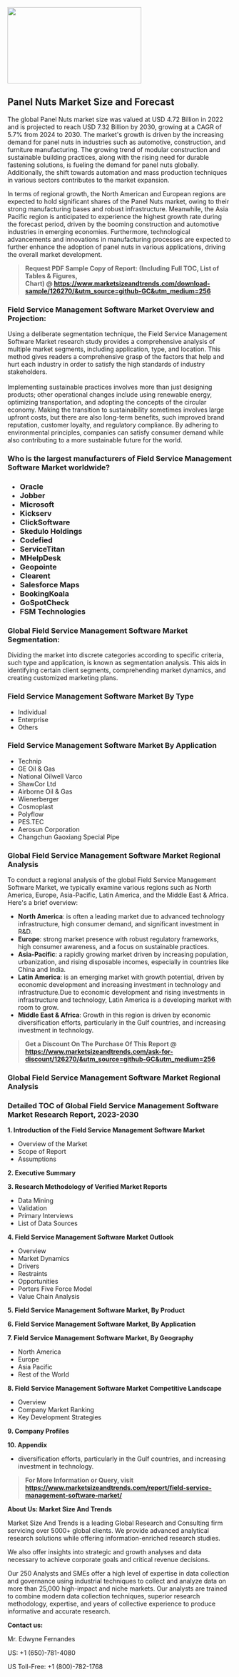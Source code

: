 <p><img class="alignnone size-medium wp-image-20088" src="https://ffe5etoiles.com/wp-content/uploads/2024/12/MST1-300x171.png" alt="" width="300" height="171" /></p><h2>Panel Nuts Market Size and Forecast</h2><p>The global Panel Nuts market size was valued at USD 4.72 Billion in 2022 and is projected to reach USD 7.32 Billion by 2030, growing at a CAGR of 5.7% from 2024 to 2030. The market's growth is driven by the increasing demand for panel nuts in industries such as automotive, construction, and furniture manufacturing. The growing trend of modular construction and sustainable building practices, along with the rising need for durable fastening solutions, is fueling the demand for panel nuts globally. Additionally, the shift towards automation and mass production techniques in various sectors contributes to the market expansion.</p><p>In terms of regional growth, the North American and European regions are expected to hold significant shares of the Panel Nuts market, owing to their strong manufacturing bases and robust infrastructure. Meanwhile, the Asia Pacific region is anticipated to experience the highest growth rate during the forecast period, driven by the booming construction and automotive industries in emerging economies. Furthermore, technological advancements and innovations in manufacturing processes are expected to further enhance the adoption of panel nuts in various applications, driving the overall market development.</p></p><blockquote id="" class=""><strong>Request PDF Sample Copy of Report: (Including Full TOC, List of Tables &amp; Figures, Chart)&nbsp;@&nbsp;<strong><a href="https://www.marketsizeandtrends.com/download-sample/126270/&utm_source=github-GC&utm_medium=256" target="_blank">https://www.marketsizeandtrends.com/download-sample/126270/&utm_source=github-GC&utm_medium=256</a></strong></strong></blockquote><h3 id="" class="">Field Service Management Software Market&nbsp;Overview and Projection:</h3><p id="" class="">Using a deliberate segmentation technique, the Field Service Management Software Market research study provides a comprehensive analysis of multiple market segments, including application, type, and location. This method gives readers a comprehensive grasp of the factors that help and hurt each industry in order to satisfy the high standards of industry stakeholders. <br /> <br />Implementing sustainable practices involves more than just designing products; other operational changes include using renewable energy, optimizing transportation, and adopting the concepts of the circular economy. Making the transition to sustainability sometimes involves large upfront costs, but there are also long-term benefits, such improved brand reputation, customer loyalty, and regulatory compliance. By adhering to environmental principles, companies can satisfy consumer demand while also contributing to a more sustainable future for the world.</p><h3 id="" class="">Who is the largest manufacturers of&nbsp;Field Service Management Software Market worldwide?</h3><h3 class=""><p><ul><li>Oracle </li><li> Jobber </li><li> Microsoft </li><li> Kickserv </li><li> ClickSoftware </li><li> Skedulo Holdings </li><li> Codefied </li><li> ServiceTitan </li><li> MHelpDesk </li><li> Geopointe </li><li> Clearent </li><li> Salesforce Maps </li><li> BookingKoala </li><li> GoSpotCheck </li><li> FSM Technologies</li></ul></p></h3><h3 id="" class="">Global&nbsp;Field Service Management Software Market Segmentation:</h3><p id="" class="">Dividing the market into discrete categories according to specific criteria, such type and application, is known as segmentation analysis. This aids in identifying certain client segments, comprehending market dynamics, and creating customized marketing plans.</p><h3 id="" class="">Field Service Management Software Market&nbsp;By Type</h3><p><p><ul><li>Individual </li><li> Enterprise </li><li> Others</p></li></ul></p></p><h3 id="" class="">Field Service Management Software Market&nbsp;By Application</h3><p class=""><p><ul><li>Technip </li><li> GE Oil & Gas </li><li> National Oilwell Varco </li><li> ShawCor Ltd </li><li> Airborne Oil & Gas </li><li> Wienerberger </li><li> Cosmoplast </li><li> Polyflow </li><li> PES.TEC </li><li> Aerosun Corporation </li><li> Changchun Gaoxiang Special Pipe</li></ul></p></p><h3 id="" class="">Global Field Service Management Software Market Regional Analysis</h3><p id="" class="">To conduct a regional analysis of the global Field Service Management Software Market, we typically examine various regions such as North America, Europe, Asia-Pacific, Latin America, and the Middle East &amp; Africa. Here's a brief overview:</p><ul><li><strong>North America</strong>: is often a leading market due to advanced technology infrastructure, high consumer demand, and significant investment in R&amp;D.</li><li><strong>Europe</strong>: strong market presence with robust regulatory frameworks, high consumer awareness, and a focus on sustainable practices.</li><li><strong>Asia-Pacific</strong>: a rapidly growing market driven by increasing population, urbanization, and rising disposable incomes, especially in countries like China and India.</li><li><strong>Latin America</strong>: is an emerging market with growth potential, driven by economic development and increasing investment in technology and infrastructure.Due to economic development and rising investments in infrastructure and technology, Latin America is a developing market with room to grow.</li><li><strong>Middle East &amp; Africa</strong>: Growth in this region is driven by economic diversification efforts, particularly in the Gulf countries, and increasing investment in technology.</li></ul><blockquote id="" class=""><strong>Get a Discount On The Purchase Of This Report @ <strong><a href="https://www.marketsizeandtrends.com/ask-for-discount/126270/&utm_source=github-GC&utm_medium=256" target="_blank">https://www.marketsizeandtrends.com/ask-for-discount/126270/&utm_source=github-GC&utm_medium=256</a></strong></strong></blockquote><h3 id="" class="">Global Field Service Management Software Market Regional Analysis</h3><h3 id="" class="">Detailed TOC of Global Field Service Management Software Market Research Report, 2023-2030</h3><p id="" class=""><strong>1. Introduction of the Field Service Management Software Market</strong></p><ul><li>Overview of the Market</li><li>Scope of Report</li><li>Assumptions</li></ul><p id="" class=""><strong>2. Executive Summary</strong></p><p id="" class=""><strong>3. Research Methodology of Verified Market Reports</strong></p><ul><li>Data Mining</li><li>Validation</li><li>Primary Interviews</li><li>List of Data Sources</li></ul><p id="" class=""><strong>4. Field Service Management Software Market Outlook</strong></p><ul><li>Overview</li><li>Market Dynamics</li><li>Drivers</li><li>Restraints</li><li>Opportunities</li><li>Porters Five Force Model</li><li>Value Chain Analysis</li></ul><p id="" class=""><strong>5. Field Service Management Software Market, By Product</strong></p><p id="" class=""><strong>6. Field Service Management Software Market, By Application</strong></p><p id="" class=""><strong>7. Field Service Management Software Market, By Geography</strong></p><ul><li>North America</li><li>Europe</li><li>Asia Pacific</li><li>Rest of the World</li></ul><p id="" class=""><strong>8. Field Service Management Software Market Competitive Landscape</strong></p><ul><li>Overview</li><li>Company Market Ranking</li><li>Key Development Strategies</li></ul><p id="" class=""><strong>9. Company Profiles</strong></p><p id="" class=""><strong>10. Appendix</strong></p><ul><li>diversification efforts, particularly in the Gulf countries, and increasing investment in technology.</li></ul><blockquote id="" class=""><strong>For More Information or Query, visit <strong><strong><a href="https://www.marketsizeandtrends.com/report/field-service-management-software-market/" target="_blank">https://www.marketsizeandtrends.com/report/field-service-management-software-market/</a></strong></strong></strong></blockquote><p id="" class=""><strong>About Us: Market Size And Trends</strong></p><p id="" class="">Market Size And Trends is a leading Global Research and Consulting firm servicing over 5000+ global clients. We provide advanced analytical research solutions while offering information-enriched research studies.</p><p id="" class="">We also offer insights into strategic and growth analyses and data necessary to achieve corporate goals and critical revenue decisions.</p><p id="" class="">Our 250 Analysts and SMEs offer a high level of expertise in data collection and governance using industrial techniques to collect and analyze data on more than 25,000 high-impact and niche markets. Our analysts are trained to combine modern data collection techniques, superior research methodology, expertise, and years of collective experience to produce informative and accurate research.</p><p id="" class=""><strong>Contact us:</strong></p><p id="" class="">Mr. Edwyne Fernandes</p><p id="" class="">US: +1 (650)-781-4080</p><p id="" class="">US Toll-Free: +1 (800)-782-1768</p>
